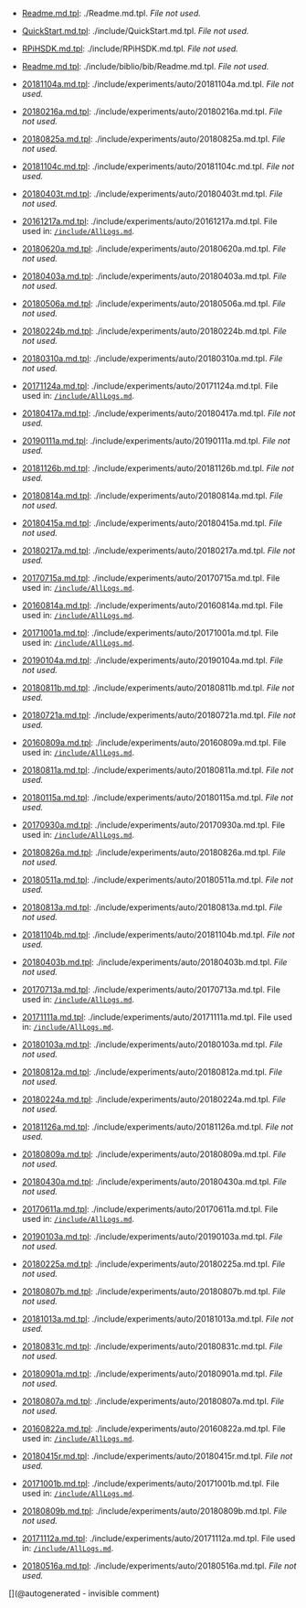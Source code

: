 * [Readme.md.tpl](/Readme.md.tpl): ./Readme.md.tpl. _File not used._

* [QuickStart.md.tpl](/include/QuickStart.md.tpl): ./include/QuickStart.md.tpl. _File not used._

* [RPiHSDK.md.tpl](/include/RPiHSDK.md.tpl): ./include/RPiHSDK.md.tpl. _File not used._

* [Readme.md.tpl](/include/biblio/bib/Readme.md.tpl): ./include/biblio/bib/Readme.md.tpl. _File not used._

* [20181104a.md.tpl](/include/experiments/auto/20181104a.md.tpl): ./include/experiments/auto/20181104a.md.tpl. _File not used._

* [20180216a.md.tpl](/include/experiments/auto/20180216a.md.tpl): ./include/experiments/auto/20180216a.md.tpl. _File not used._

* [20180825a.md.tpl](/include/experiments/auto/20180825a.md.tpl): ./include/experiments/auto/20180825a.md.tpl. _File not used._

* [20181104c.md.tpl](/include/experiments/auto/20181104c.md.tpl): ./include/experiments/auto/20181104c.md.tpl. _File not used._

* [20180403t.md.tpl](/include/experiments/auto/20180403t.md.tpl): ./include/experiments/auto/20180403t.md.tpl. _File not used._

* [20161217a.md.tpl](/include/experiments/auto/20161217a.md.tpl): ./include/experiments/auto/20161217a.md.tpl. File used in: [`/include/AllLogs.md`](/include/AllLogs.md).

* [20180620a.md.tpl](/include/experiments/auto/20180620a.md.tpl): ./include/experiments/auto/20180620a.md.tpl. _File not used._

* [20180403a.md.tpl](/include/experiments/auto/20180403a.md.tpl): ./include/experiments/auto/20180403a.md.tpl. _File not used._

* [20180506a.md.tpl](/include/experiments/auto/20180506a.md.tpl): ./include/experiments/auto/20180506a.md.tpl. _File not used._

* [20180224b.md.tpl](/include/experiments/auto/20180224b.md.tpl): ./include/experiments/auto/20180224b.md.tpl. _File not used._

* [20180310a.md.tpl](/include/experiments/auto/20180310a.md.tpl): ./include/experiments/auto/20180310a.md.tpl. _File not used._

* [20171124a.md.tpl](/include/experiments/auto/20171124a.md.tpl): ./include/experiments/auto/20171124a.md.tpl. File used in: [`/include/AllLogs.md`](/include/AllLogs.md).

* [20180417a.md.tpl](/include/experiments/auto/20180417a.md.tpl): ./include/experiments/auto/20180417a.md.tpl. _File not used._

* [20190111a.md.tpl](/include/experiments/auto/20190111a.md.tpl): ./include/experiments/auto/20190111a.md.tpl. _File not used._

* [20181126b.md.tpl](/include/experiments/auto/20181126b.md.tpl): ./include/experiments/auto/20181126b.md.tpl. _File not used._

* [20180814a.md.tpl](/include/experiments/auto/20180814a.md.tpl): ./include/experiments/auto/20180814a.md.tpl. _File not used._

* [20180415a.md.tpl](/include/experiments/auto/20180415a.md.tpl): ./include/experiments/auto/20180415a.md.tpl. _File not used._

* [20180217a.md.tpl](/include/experiments/auto/20180217a.md.tpl): ./include/experiments/auto/20180217a.md.tpl. _File not used._

* [20170715a.md.tpl](/include/experiments/auto/20170715a.md.tpl): ./include/experiments/auto/20170715a.md.tpl. File used in: [`/include/AllLogs.md`](/include/AllLogs.md).

* [20160814a.md.tpl](/include/experiments/auto/20160814a.md.tpl): ./include/experiments/auto/20160814a.md.tpl. File used in: [`/include/AllLogs.md`](/include/AllLogs.md).

* [20171001a.md.tpl](/include/experiments/auto/20171001a.md.tpl): ./include/experiments/auto/20171001a.md.tpl. File used in: [`/include/AllLogs.md`](/include/AllLogs.md).

* [20190104a.md.tpl](/include/experiments/auto/20190104a.md.tpl): ./include/experiments/auto/20190104a.md.tpl. _File not used._

* [20180811b.md.tpl](/include/experiments/auto/20180811b.md.tpl): ./include/experiments/auto/20180811b.md.tpl. _File not used._

* [20180721a.md.tpl](/include/experiments/auto/20180721a.md.tpl): ./include/experiments/auto/20180721a.md.tpl. _File not used._

* [20160809a.md.tpl](/include/experiments/auto/20160809a.md.tpl): ./include/experiments/auto/20160809a.md.tpl. File used in: [`/include/AllLogs.md`](/include/AllLogs.md).

* [20180811a.md.tpl](/include/experiments/auto/20180811a.md.tpl): ./include/experiments/auto/20180811a.md.tpl. _File not used._

* [20180115a.md.tpl](/include/experiments/auto/20180115a.md.tpl): ./include/experiments/auto/20180115a.md.tpl. _File not used._

* [20170930a.md.tpl](/include/experiments/auto/20170930a.md.tpl): ./include/experiments/auto/20170930a.md.tpl. File used in: [`/include/AllLogs.md`](/include/AllLogs.md).

* [20180826a.md.tpl](/include/experiments/auto/20180826a.md.tpl): ./include/experiments/auto/20180826a.md.tpl. _File not used._

* [20180511a.md.tpl](/include/experiments/auto/20180511a.md.tpl): ./include/experiments/auto/20180511a.md.tpl. _File not used._

* [20180813a.md.tpl](/include/experiments/auto/20180813a.md.tpl): ./include/experiments/auto/20180813a.md.tpl. _File not used._

* [20181104b.md.tpl](/include/experiments/auto/20181104b.md.tpl): ./include/experiments/auto/20181104b.md.tpl. _File not used._

* [20180403b.md.tpl](/include/experiments/auto/20180403b.md.tpl): ./include/experiments/auto/20180403b.md.tpl. _File not used._

* [20170713a.md.tpl](/include/experiments/auto/20170713a.md.tpl): ./include/experiments/auto/20170713a.md.tpl. File used in: [`/include/AllLogs.md`](/include/AllLogs.md).

* [20171111a.md.tpl](/include/experiments/auto/20171111a.md.tpl): ./include/experiments/auto/20171111a.md.tpl. File used in: [`/include/AllLogs.md`](/include/AllLogs.md).

* [20180103a.md.tpl](/include/experiments/auto/20180103a.md.tpl): ./include/experiments/auto/20180103a.md.tpl. _File not used._

* [20180812a.md.tpl](/include/experiments/auto/20180812a.md.tpl): ./include/experiments/auto/20180812a.md.tpl. _File not used._

* [20180224a.md.tpl](/include/experiments/auto/20180224a.md.tpl): ./include/experiments/auto/20180224a.md.tpl. _File not used._

* [20181126a.md.tpl](/include/experiments/auto/20181126a.md.tpl): ./include/experiments/auto/20181126a.md.tpl. _File not used._

* [20180809a.md.tpl](/include/experiments/auto/20180809a.md.tpl): ./include/experiments/auto/20180809a.md.tpl. _File not used._

* [20180430a.md.tpl](/include/experiments/auto/20180430a.md.tpl): ./include/experiments/auto/20180430a.md.tpl. _File not used._

* [20170611a.md.tpl](/include/experiments/auto/20170611a.md.tpl): ./include/experiments/auto/20170611a.md.tpl. File used in: [`/include/AllLogs.md`](/include/AllLogs.md).

* [20190103a.md.tpl](/include/experiments/auto/20190103a.md.tpl): ./include/experiments/auto/20190103a.md.tpl. _File not used._

* [20180225a.md.tpl](/include/experiments/auto/20180225a.md.tpl): ./include/experiments/auto/20180225a.md.tpl. _File not used._

* [20180807b.md.tpl](/include/experiments/auto/20180807b.md.tpl): ./include/experiments/auto/20180807b.md.tpl. _File not used._

* [20181013a.md.tpl](/include/experiments/auto/20181013a.md.tpl): ./include/experiments/auto/20181013a.md.tpl. _File not used._

* [20180831c.md.tpl](/include/experiments/auto/20180831c.md.tpl): ./include/experiments/auto/20180831c.md.tpl. _File not used._

* [20180901a.md.tpl](/include/experiments/auto/20180901a.md.tpl): ./include/experiments/auto/20180901a.md.tpl. _File not used._

* [20180807a.md.tpl](/include/experiments/auto/20180807a.md.tpl): ./include/experiments/auto/20180807a.md.tpl. _File not used._

* [20160822a.md.tpl](/include/experiments/auto/20160822a.md.tpl): ./include/experiments/auto/20160822a.md.tpl. File used in: [`/include/AllLogs.md`](/include/AllLogs.md).

* [20180415r.md.tpl](/include/experiments/auto/20180415r.md.tpl): ./include/experiments/auto/20180415r.md.tpl. _File not used._

* [20171001b.md.tpl](/include/experiments/auto/20171001b.md.tpl): ./include/experiments/auto/20171001b.md.tpl. File used in: [`/include/AllLogs.md`](/include/AllLogs.md).

* [20180809b.md.tpl](/include/experiments/auto/20180809b.md.tpl): ./include/experiments/auto/20180809b.md.tpl. _File not used._

* [20171112a.md.tpl](/include/experiments/auto/20171112a.md.tpl): ./include/experiments/auto/20171112a.md.tpl. File used in: [`/include/AllLogs.md`](/include/AllLogs.md).

* [20180516a.md.tpl](/include/experiments/auto/20180516a.md.tpl): ./include/experiments/auto/20180516a.md.tpl. _File not used._



[](@autogenerated - invisible comment)